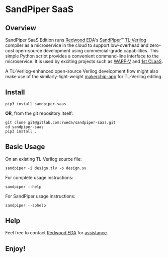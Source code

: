 # SandPiper SaaS

## Overview

SandPiper SaaS Edition runs [Redwood EDA](https://redwoodeda.com)'s [SandPiper](https://redwoodeda.com/products)™ [TL-Verilog](https://tl-x.org) compiler as a microservice in the cloud to support low-overhead and zero-cost open-source development using commercial-grade capabilities. This simple Python script provides a convenient command-line interface to the microservice. It is used by exciting projects such as [WARP-V](https://github.com/stevehoover/warp-v) and [1st CLaaS](https://github.com/stevehoover/1st-CLaaS).

A TL-Verilog-enhanced open-source Verilog development flow might also make use of the similarly-light-weight [makerchip-app](https://pypi.org/project/makerchip-app/) for TL-Verilog editing.

## Install

```
pip3 install sandpiper-saas
```

**OR**, from the git repository itself:

```
git clone git@gitlab.com:rweda/sandpiper-saas.git
cd sandpiper-saas
pip3 install .
```

## Basic Usage

On an existing TL-Verilog source file:

```
sandpiper -i design.tlv -o design.sv
```

For complete usage instructions:

```
sandpiper --help
```

For SandPiper usage instructions:

```
sandpiper --sphelp
```

## Help

Feel free to contact [Redwood EDA](https://redwoodeda.com) for [assistance](mailto:support@redwoodeda.com).

## Enjoy!
